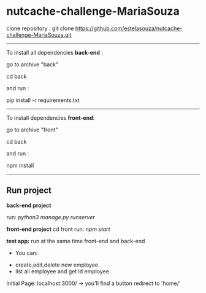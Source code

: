 # nutcache-challenge-MariaSouza

clone repository :
git clone https://github.com/estelasouza/nutcache-challenge-MariaSouza.git


***
To install all dependencies **back-end** :

go to archive "back"

cd back 

and run :

pip install -r requirements.txt
***

To install dependencies  **front-end**:

go to archive "front"

cd back 

and run :

npm install

------------

## Run project

**back-end project**

 run: 
*python3 manage.py runserver*


**front-end project**
cd front 
run:
*npm start*

**test app:**
run at the same time front-end and back-end 


* You can:
- create,edit,delete new employee
- list all employee and get id employee

Initial Page:
localhost:3000/ -> you'll find a button redirect to 'home/' 



